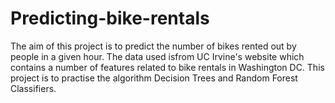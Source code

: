 # Predicting-bike-rentals
 The aim of this project is to predict the number of bikes rented out by people
 in a given hour. The data used isfrom UC Irvine's website which contains
 a number of features related to bike rentals in Washington DC. 
 This project is to practise the algorithm Decision Trees and Random
 Forest Classifiers. 
